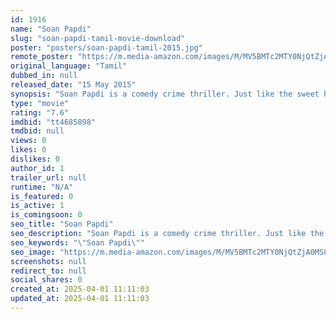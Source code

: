 ```yaml
---
id: 1916
name: "Soan Papdi"
slug: "soan-papdi-tamil-movie-download"
poster: "posters/soan-papdi-tamil-2015.jpg"
remote_poster: "https://m.media-amazon.com/images/M/MV5BMTc2MTY0NjQtZjA0MS00ZjEzLWJmNzItOTA2MjU5ODE2ZjMyXkEyXkFqcGdeQXVyMTA4MjcxMjAx._V1_SX300.jpg"
original_language: "Tamil"
dubbed_in: null
released_date: "15 May 2015"
synopsis: "Soan Papdi is a comedy crime thriller. Just like the sweet has flakes peeling off, the film too has several layers unfolding as you watch. The movie also has a five-year-old boy from New Zealand in a pivotal role."
type: "movie"
rating: "7.6"
imdbid: "tt4685898"
tmdbid: null
views: 0
likes: 0
dislikes: 0
author_id: 1
trailer_url: null
runtime: "N/A"
is_featured: 0
is_active: 1
is_comingsoon: 0
seo_title: "Soan Papdi"
seo_description: "Soan Papdi is a comedy crime thriller. Just like the sweet has flakes peeling off, the film too has several layers unfolding as you watch. The movie also has a five-year-old boy from New Zealand in a pivotal role."
seo_keywords: "\"Soan Papdi\""
seo_image: "https://m.media-amazon.com/images/M/MV5BMTc2MTY0NjQtZjA0MS00ZjEzLWJmNzItOTA2MjU5ODE2ZjMyXkEyXkFqcGdeQXVyMTA4MjcxMjAx._V1_SX300.jpg"
screenshots: null
redirect_to: null
social_shares: 0
created_at: 2025-04-01 11:11:03
updated_at: 2025-04-01 11:11:03
---
```


